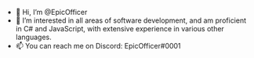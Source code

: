 - 👋 Hi, I’m @EpicOfficer
- 👀 I’m interested in all areas of software development, and am proficient in C# and JavaScript, with extensive experience in various other languages.
- 📫 You can reach me on Discord: EpicOfficer#0001

<!---
EpicOfficer/EpicOfficer is a ✨ special ✨ repository because its `README.md` (this file) appears on your GitHub profile.
You can click the Preview link to take a look at your changes.
--->
